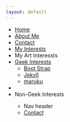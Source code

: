 ```yaml
---
layout: default
---
```

<div class="hero-unit">
<div class="navbar">
      <div class="navbar-inner">
            <div class="container">
                <a class="btn btn-navbar" data-toggle="collapse" data-target=".nav-collapse">
                    <span class="icon-bar"></span>
                    <span class="icon-bar"></span>
                    <span class="icon-bar"></span>
                </a>
                  <div class="nav-collapse collapse">
                      <ul class="nav">
                          <li><a href="http://rogeruvyn.github.com/index.html">Home</a></li>
                          <li><a href="http://rogeruvyn.github.com/personal/interests.html">About Me</a></li>
                          <li><a href="http://rogeruvyn.github.com/personal/contactinfo.html">Contact</a></li>
                          <li class="dropdown">
                              <a href="#" class="dropdown-toggle" data-toggle="dropdown">My Interests</a>
                              <li class="nav-header">My Art Interessts</li>
                              <li class="dropdown-submenu">
                                  <a tabindex="-1" href="#">Geek Interests</a>
                                  <ul class="dropdown-menu">
                                    <li><a href="http://twitter.github.com/bootstrap/">Boot Strap</a></li>
                                    <li><a href="http://jekyllrb.com/">Jekyll</a></li>
                                    <li><a href="http://maruku.rubyforge.org/index.html">maruku</a></li>
                                  </ul>
                                  <li class="divider"></li>
                                  <li class="dropdown-submenu">Non-Geek Interests</li>
                                  <ul class="dropdown-menu">
                                    <li class="nav-header">Nav header</li>
                                    <li><a href="http://rogeruvyn.github.com/personal/contactinfo.html">Contact</a></li>
                                  </ul>
                              </li>
                          </li>
                      </ul>
                  </div>
            </div>
      </div>
</div>
</div>